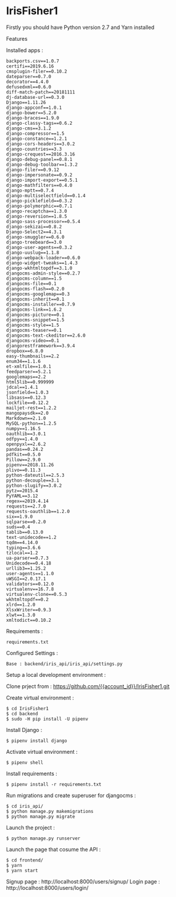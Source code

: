 # IrisFisher1

Firstly you should have Python version 2.7 and Yarn installed 

Features

Installed apps :


	backports.csv==1.0.7
	certifi==2019.6.16
	cmsplugin-filer==0.10.2
	dateparser==0.7.0
	decorator==4.4.0
	defusedxml==0.6.0
	diff-match-patch==20181111
	dj-database-url==0.3.0
	Django==1.11.26
	django-appconf==1.0.1
	django-bower==5.2.0
	django-braces==1.9.0
	django-classy-tags==0.6.2
	django-cms==3.1.2
	django-compressor==1.5
	django-constance==1.2.1
	django-cors-headers==3.0.2
	django-countries==3.3
	django-crequest==2016.3.16
	django-debug-panel==0.8.1
	django-debug-toolbar==1.3.2
	django-filer==0.9.12
	django-impersonate==0.9.2
	django-import-export==0.5.1
	django-mathfilters==0.4.0
	django-mptt==0.7.4
	django-multiselectfield==0.1.4
	django-picklefield==0.3.2
	django-polymorphic==0.7.1
	django-recaptcha==1.3.0
	django-reversion==1.8.5
	django-sass-processor==0.5.4
	django-sekizai==0.8.2
	Django-Select2==4.3.1
	django-smuggler==0.6.0
	django-treebeard==3.0
	django-user-agents==0.3.2
	django-uuslug==1.1.8
	django-webpack-loader==0.6.0
	django-widget-tweaks==1.4.3
	django-wkhtmltopdf==3.1.0
	djangocms-admin-style==0.2.7
	djangocms-column==1.5
	djangocms-file==0.1
	djangocms-flash==0.2.0
	djangocms-googlemap==0.3
	djangocms-inherit==0.1
	djangocms-installer==0.7.9
	djangocms-link==1.6.2
	djangocms-picture==0.1
	djangocms-snippet==1.5
	djangocms-style==1.5
	djangocms-teaser==0.1
	djangocms-text-ckeditor==2.6.0
	djangocms-video==0.1
	djangorestframework==3.9.4
	dropbox==6.8.0
	easy-thumbnails==2.2
	enum34==1.1.6
	et-xmlfile==1.0.1
	feedparser==5.2.1
	googlemaps==2.2
	html5lib==0.999999
	jdcal==1.4.1
	jsonfield==1.0.3
	libsass==0.12.3
	lockfile==0.12.2
	mailjet-rest==1.2.2
	mangopaysdk==2.0
	Markdown==2.1.0
	MySQL-python==1.2.5
	numpy==1.16.5
	oauthlib==3.0.1
	odfpy==1.4.0
	openpyxl==2.6.2
	pandas==0.24.2
	pdfkit==0.5.0
	Pillow==2.9.0
	pipenv==2018.11.26
	plivo==0.11.3
	python-dateutil==2.5.3
	python-decouple==3.1
	python-slugify==3.0.2
	pytz==2015.4
	PyYAML==3.12
	regex==2019.4.14
	requests==2.7.0
	requests-oauthlib==1.2.0
	six==1.9.0
	sqlparse==0.2.0
	suds==0.4
	tablib==0.13.0
	text-unidecode==1.2
	tqdm==4.14.0
	typing==3.6.6
	tzlocal==1.2
	ua-parser==0.7.3
	Unidecode==0.4.18
	urllib3==1.25.2
	user-agents==1.1.0
	uWSGI==2.0.17.1
	validators==0.12.0
	virtualenv==16.7.8
	virtualenv-clone==0.5.3
	wkhtmltopdf==0.2
	xlrd==1.2.0
	XlsxWriter==0.9.3
	xlwt==1.3.0
	xmltodict==0.10.2





Requirements :

	requirements.txt

Configured Settings :

	Base : backend/iris_api/iris_api/settings.py
 
 

Setup a local development environment :
 

Clone prject from :
	https://github.com/{{account_id}}/IrisFisher1.git

Create virtual environment :

   	$ cd IrisFisher1
	$ cd backend
   	$ sudo -H pip install -U pipenv 

Install Django :  

	$ pipenv install django 

Activate virtual environment :

   	$ pipenv shell


Install requirements :

   	$ pipenv install -r requirements.txt


Run migrations and create superuser for djangocms :

   	$ cd iris_api/
	$ python manage.py makemigrations
	$ python manage.py migrate
	

Launch the project :

	$ python manage.py runserver


Launch the page that cosume the API :

	$ cd frontend/
	$ yarn 
	$ yarn start 


Signup page : http://localhost:8000/users/signup/
Login page : http://localhost:8000/users/login/





 

